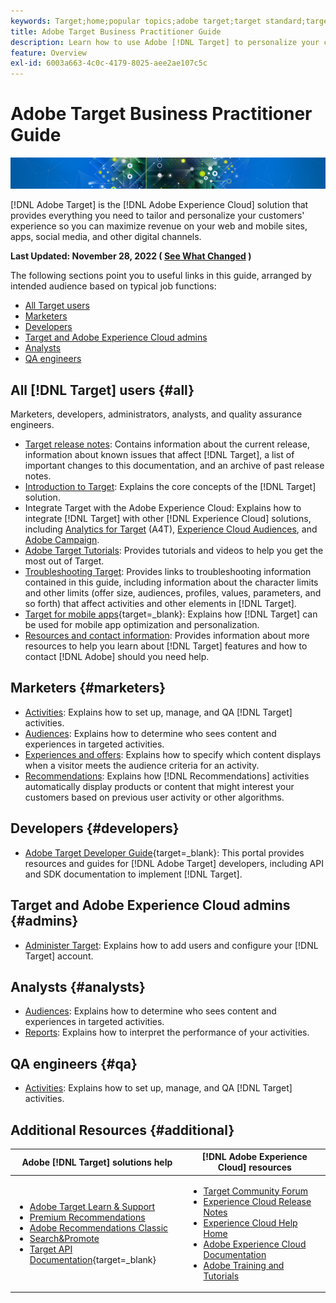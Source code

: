 ```yaml
---
keywords: Target;home;popular topics;adobe target;target standard;target premium;target documentation;adobe target documentation;home
title: Adobe Target Business Practitioner Guide
description: Learn how to use Adobe [!DNL Target] to personalize your customers' experience to maximize revenue on your web and mobile sites, apps, and other digital channels.
feature: Overview
exl-id: 6003a663-4c0c-4179-8025-aee2ae107c5c
---
```

# Adobe Target Business Practitioner Guide

![banner](assets/target-home-banner-simple.png)

[!DNL Adobe Target] is the [!DNL Adobe Experience Cloud] solution that provides everything you need to tailor and personalize your customers' experience so you can maximize revenue on your web and mobile sites, apps, social media, and other digital channels.

**Last Updated: November 28, 2022 ( [See What Changed](r-release-notes/doc-change.md) )**

The following sections point you to useful links in this guide, arranged by intended audience based on typical job functions:

- [All Target users](#all)
- [Marketers](#marketers)
- [Developers](#developers)
- [Target and Adobe Experience Cloud admins](#admins)
- [Analysts](#analysts)
- [QA engineers](#qa)

## All [!DNL Target] users {#all}

Marketers, developers, administrators, analysts, and quality assurance engineers.

- [Target release notes](r-release-notes/release-notes.md): Contains information about the current release, information about known issues that affect [!DNL Target], a list of important changes to this documentation, and an archive of past release notes.
- [Introduction to Target](c-intro/intro.md): Explains the core concepts of the [!DNL Target] solution.
- Integrate Target with the Adobe Experience Cloud: Explains how to integrate [!DNL Target] with other [!DNL Experience Cloud] solutions, including [Analytics for Target](/help/main/c-integrating-target-with-mac/a4t/a4t.md) (A4T), [Experience Cloud Audiences](/help/main/c-integrating-target-with-mac/mmp.md), and [Adobe Campaign](/help/main/c-integrating-target-with-mac/campaign-and-target.md).
- [Adobe Target Tutorials](https://experienceleague.adobe.com/docs/target-learn/tutorials/overview.html): Provides tutorials and videos to help you get the most out of Target.
- [Troubleshooting Target](r-troubleshooting-target/troubleshooting-target.md): Provides links to troubleshooting information contained in this guide, including information about the character limits and other limits (offer size, audiences, profiles, values, parameters, and so forth) that affect activities and other elements in [!DNL Target].
- [Target for mobile apps](https://developer.adobe.com/target/implement/mobile/){target=_blank}: Explains how [!DNL Target] can be used for mobile app optimization and personalization.
- [Resources and contact information](cmp-resources-and-contact-information.md): Provides information about more resources to help you learn about [!DNL Target] features and how to contact [!DNL Adobe] should you need help.

## Marketers {#marketers}

- [Activities](c-activities/activities.md): Explains how to set up, manage, and QA [!DNL Target] activities.
- [Audiences](c-target/target.md): Explains how to determine who sees content and experiences in targeted activities.
- [Experiences and offers](c-experiences/experiences.md): Explains how to specify which content displays when a visitor meets the audience criteria for an activity.
- [Recommendations](c-recommendations/recommendations.md): Explains how [!DNL Recommendations] activities automatically display products or content that might interest your customers based on previous user activity or other algorithms.

## Developers {#developers}

- [Adobe Target Developer Guide](https://developer.adobe.com/target/){target=_blank}: This portal provides resources and guides for [!DNL Adobe Target] developers, including API and SDK documentation to implement [!DNL Target].

## Target and Adobe Experience Cloud admins {#admins}

- [Administer Target](administrating-target/administrating-target.md): Explains how to add users and configure your [!DNL Target] account.

## Analysts {#analysts}

- [Audiences](c-target/target.md): Explains how to determine who sees content and experiences in targeted activities.
- [Reports](c-reports/reports.md): Explains how to interpret the performance of your activities.

## QA engineers {#qa}

- [Activities](c-activities/activities.md): Explains how to set up, manage, and QA [!DNL Target] activities.

## Additional Resources {#additional}

| Adobe [!DNL Target] solutions help | [!DNL Adobe Experience Cloud] resources |
|--- |--- |
|<ul><li>[Adobe Target Learn & Support](https://helpx.adobe.com/support/target.html)</li><li>[Premium Recommendations](c-recommendations/recommendations.md)</li><li>[Adobe Recommendations Classic](/help/main/assets/adobe-recommendations-classic.pdf)</li><li>[Search&Promote](https://experienceleague.adobe.com/docs/search-promote/using/sp-home.html)</li><li>[Target API Documentation](https://developer.adobe.com/target/){target=_blank}</li></ul>|<ul><li>[Target Community Forum](https://forums.adobe.com/community/experience-cloud/marketing-cloud/target)</li><li>[Experience Cloud Release Notes](https://experienceleague.adobe.com/docs/release-notes/experience-cloud/current.html)</li><li>[Experience Cloud Help Home](https://helpx.adobe.com/support/experience-cloud.html)</li><li>[Adobe Experience Cloud Documentation](https://experienceleague.adobe.com/docs/experience-cloud/user-guides/home.html)</li><li>[Adobe Training and Tutorials](https://helpx.adobe.com/learning.html?promoid=KAUDK)</li></ul>||
